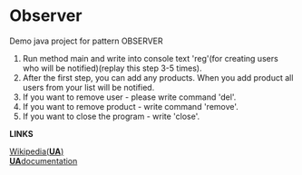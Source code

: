 
# Observer
Demo java project for pattern OBSERVER

1. Run method main and write into console text 'reg'(for creating users who will be notified)(replay this step 3-5 times).
2. After the first step, you can add any products. When you add product all users from your list will be notified.
3. If you want to remove user - please write command 'del'.
4. If you want to remove product - write command 'remove'.
5. If you want to close the program - write 'close'.

<b>LINKS</b>

<a target="_blank" href="https://uk.wikipedia.org/wiki/%D0%A1%D0%BF%D0%BE%D1%81%D1%82%D0%B5%D1%80%D1%96%D0%B3%D0%B0%D1%87_(%D1%88%D0%B0%D0%B1%D0%BB%D0%BE%D0%BD_%D0%BF%D1%80%D0%BE%D0%B5%D0%BA%D1%82%D1%83%D0%B2%D0%B0%D0%BD%D0%BD%D1%8F)">Wikipedia(<b>UA</b>)</a>
<br>
<a target="_blank" href="https://refactoring.guru/uk/design-patterns/observer/java/example"><b>UA</b>documentation</a>

